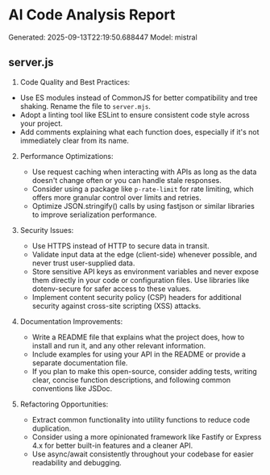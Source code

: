 # AI Code Analysis Report
Generated: 2025-09-13T22:19:50.688447
Model: mistral

## server.js
 1. Code Quality and Best Practices:
   - Use ES modules instead of CommonJS for better compatibility and tree shaking. Rename the file to `server.mjs`.
   - Adopt a linting tool like ESLint to ensure consistent code style across your project.
   - Add comments explaining what each function does, especially if it's not immediately clear from its name.

2. Performance Optimizations:
   - Use request caching when interacting with APIs as long as the data doesn't change often or you can handle stale responses.
   - Consider using a package like `p-rate-limit` for rate limiting, which offers more granular control over limits and retries.
   - Optimize JSON.stringify() calls by using fastjson or similar libraries to improve serialization performance.

3. Security Issues:
   - Use HTTPS instead of HTTP to secure data in transit.
   - Validate input data at the edge (client-side) whenever possible, and never trust user-supplied data.
   - Store sensitive API keys as environment variables and never expose them directly in your code or configuration files. Use libraries like dotenv-secure for safer access to these values.
   - Implement content security policy (CSP) headers for additional security against cross-site scripting (XSS) attacks.

4. Documentation Improvements:
   - Write a README file that explains what the project does, how to install and run it, and any other relevant information.
   - Include examples for using your API in the README or provide a separate documentation file.
   - If you plan to make this open-source, consider adding tests, writing clear, concise function descriptions, and following common conventions like JSDoc.

5. Refactoring Opportunities:
   - Extract common functionality into utility functions to reduce code duplication.
   - Consider using a more opinionated framework like Fastify or Express 4.x for better built-in features and a cleaner API.
   - Use async/await consistently throughout your codebase for easier readability and debugging.

